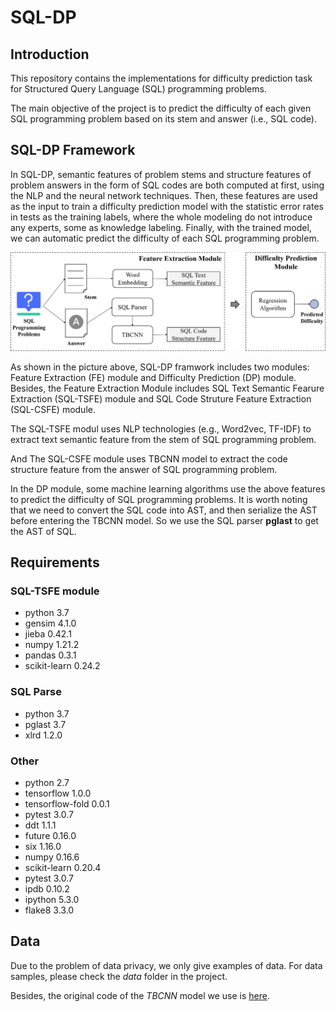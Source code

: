 # SQL-DP
## Introduction
This repository contains the implementations for difficulty prediction task for Structured Query Language (SQL) programming problems.

The main objective of the project is to predict the difficulty of each given SQL programming problem based on its stem and answer (i.e., SQL code).

## SQL-DP Framework
In SQL-DP, semantic features of problem stems and structure features of problem answers in the form of SQL codes are both computed at first, using the NLP and the neural network techniques. Then, these features are used as the input to train a difficulty prediction model with the statistic error rates in tests as the training labels, where the whole modeling do not introduce any experts, some as knowledge labeling. Finally, with the trained model, we can automatic predict the difficulty of each SQL programming problem.

![image](https://github.com/SQL-DP/SQL-DP/blob/main/images/framework.jpg)

As shown in the picture above, SQL-DP framwork includes two modules: Feature Extraction (FE) module and Difficulty Prediction (DP) module. Besides, the Feature Extraction Module includes SQL Text Semantic Fearure Extraction (SQL-TSFE) module and SQL Code Struture Feature Extraction (SQL-CSFE) module.

The SQL-TSFE modul uses NLP technologies (e.g., Word2vec, TF-IDF) to extract text semantic feature from the stem of SQL programming problem.

And The SQL-CSFE module uses TBCNN model to extract the code structure feature from the answer of SQL programming problem.

In the DP module, some machine learning algorithms use the above features to predict the difficulty of SQL programming problems. It is worth noting that we need to convert the SQL code into AST, and then serialize the AST before entering the TBCNN model. So we use the SQL parser **pglast** to get the AST of SQL.

## Requirements
### SQL-TSFE module
- python 3.7
- gensim 4.1.0
- jieba 0.42.1
- numpy 1.21.2
- pandas 0.3.1
- scikit-learn 0.24.2

### SQL Parse
- python 3.7
- pglast 3.7
- xlrd 1.2.0

### Other
- python 2.7
- tensorflow 1.0.0
- tensorflow-fold 0.0.1
- pytest 3.0.7
- ddt 1.1.1
- future 0.16.0
- six 1.16.0
- numpy 0.16.6
- scikit-learn 0.20.4
- pytest 3.0.7
- ipdb 0.10.2
- ipython 5.3.0
- flake8 3.3.0

## Data
Due to the problem of data privacy, we only give examples of data. For data samples, please check the *data* folder in the project.

Besides, the original code of the *TBCNN* model we use is [here](https://github.com/Aetf/tensorflow-tbcnn).

